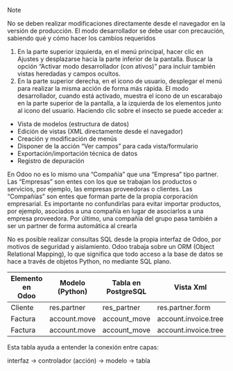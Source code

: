 > [!NOTE]
> No se deben realizar modificaciones directamente desde el navegador
en la versión de producción. El modo desarrollador se debe usar con
precaución, sabiendo qué y cómo hacer los cambios requeridos
1. En la parte superior izquierda, en el menú principal, hacer clic en Ajustes y desplazarse hacia la parte inferior de la pantalla. Buscar la opción “Activar modo desarrollador (con ativos)” para incluir también vistas heredadas y campos ocultos.
2. En la parte superior derecha, en el icono de usuario, desplegar el menú para realizar la misma acción de forma más rápida. El modo desarrollador, cuando está activado, muestra el icono de un escarabajo en la parte superior de la pantalla, a la izquierda de los elementos junto al icono del usuario. Haciendo clic sobre el insecto se puede acceder a:
- Vista de modelos (estructura de datos)
- Edición de vistas (XML directamente desde el navegador)
- Creación y modificación de menús
- Disponer de la acción “Ver campos” para cada vista/formulario
- Exportación/importación técnica de datos
- Registro de depuración


En Odoo no es lo mismo una “Compañía” que una “Empresa” tipo partner. Las “Empresas” son entes con los que se trabajan los productos o servicios, por ejemplo, las empresas proveedoras o clientes. Las “Compañías” son entes que forman parte de la propia corporación empresarial.
Es importante no confundirlas para evitar importar productos, por ejemplo, asociados a una compañía en lugar de asociarlos a una empresa
proveedora.
Por último, una compañía del grupo pasa también a ser un partner de forma automática al crearla


No es posible realizar consultas SQL desde la propia interfaz de Odoo, por motivos de seguridad y aislamiento. Odoo trabaja sobre un ORM (Object Relational Mapping), lo que significa que todo acceso a la base de datos se hace a través de objetos Python, no mediante SQL plano.

| Elemento en<br>Odoo | Modelo<br>(Python) | Tabla en<br>PostgreSQL | Vista Xml            |
| ------------------- | ------------------ | ---------------------- | -------------------- |
| Cliente             | res.partner        | res_partner            | res.partner.form     |
| Factura             | account.move       | account_move           | account.invoice.tree |
| Factura             | account.move       | account_move           | account.invoice.tree |

Esta tabla ayuda a entender la conexión entre capas:

interfaz → controlador (acción) → modelo → tabla